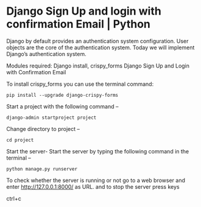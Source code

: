 # Django Sign Up and login with confirmation Email | Python
Django by default provides an authentication system configuration. User objects are the core of the authentication system. Today we will implement Django’s authentication system. 

Modules required: Django install, crispy_forms
Django Sign Up and Login with Confirmation Email

To install crispy_forms you can use the terminal command:

```
pip install --upgrade django-crispy-forms
```

Start a project with the following command –

```
django-admin startproject project
```

Change directory to project –

```
cd project
```

Start the server- Start the server by typing the following command in the terminal –

```
python manage.py runserver
```

To check whether the server is running or not go to a web browser and enter http://127.0.0.1:8000/ as URL. and to stop the server press keys

ctrl+c
